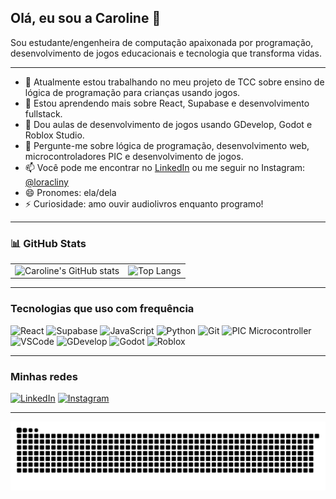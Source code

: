 ## Olá, eu sou a Caroline 👋

Sou estudante/engenheira de computação apaixonada por programação, desenvolvimento de jogos educacionais e tecnologia que transforma vidas.

---
- 🔭 Atualmente estou trabalhando no meu projeto de TCC sobre ensino de lógica de programação para crianças usando jogos.
- 🌱 Estou aprendendo mais sobre React, Supabase e desenvolvimento fullstack.
- 👯 Dou aulas de desenvolvimento de jogos usando GDevelop, Godot e Roblox Studio.
- 💬 Pergunte-me sobre lógica de programação, desenvolvimento web, microcontroladores PIC e desenvolvimento de jogos.
- 📫 Você pode me encontrar no [LinkedIn](https://www.linkedin.com/in/caroline-souza-534694220/) ou me seguir no Instagram: [@loracliny](https://www.instagram.com/loracliny/)
- 😄 Pronomes: ela/dela
- ⚡ Curiosidade: amo ouvir audiolivros enquanto programo!

---

### 📊 GitHub Stats

<table>
  <tr>
    <td>
      <img src="https://github-readme-stats.vercel.app/api?username=CarolineSouza626&show_icons=true&theme=radical&hide_title=false" alt="Caroline's GitHub stats" />
    </td>
    <td>
      <img src="https://github-readme-stats.vercel.app/api/top-langs/?username=CarolineSouza626&layout=compact&theme=radical" alt="Top Langs" />
    </td>
  </tr>
</table>

---

### Tecnologias que uso com frequência

![React](https://img.shields.io/badge/-React-20232A?style=flat&logo=react)
![Supabase](https://img.shields.io/badge/-Supabase-3ECF8E?style=flat&logo=supabase)
![JavaScript](https://img.shields.io/badge/-JavaScript-F7DF1E?style=flat&logo=javascript&logoColor=black)
![Python](https://img.shields.io/badge/-Python-3776AB?style=flat&logo=python&logoColor=white)
![Git](https://img.shields.io/badge/-Git-F05032?style=flat&logo=git&logoColor=white)
![PIC Microcontroller](https://img.shields.io/badge/-PIC_Microcontroller-EF4343?style=flat&logo=microchip)
![VSCode](https://img.shields.io/badge/-VSCode-007ACC?style=flat&logo=visual-studio-code&logoColor=white)
![GDevelop](https://img.shields.io/badge/-GDevelop-28A0EF?style=flat&logo=godot-engine)
![Godot](https://img.shields.io/badge/-Godot-478CBF?style=flat&logo=godot-engine&logoColor=white)
![Roblox](https://img.shields.io/badge/-Roblox-EC1C24?style=flat&logo=roblox&logoColor=white)

---

### Minhas redes

[![LinkedIn](https://img.shields.io/badge/-LinkedIn-0077B5?style=flat&logo=linkedin&logoColor=white)](https://www.linkedin.com/in/caroline-souza-534694220/)
[![Instagram](https://img.shields.io/badge/-Instagram-E4405F?style=flat&logo=instagram&logoColor=white)](https://www.instagram.com/loracliny/)

---
![Snake animation](https://github.com/CarolineSouza626/CarolineSouza626/blob/output/github-contribution-grid-snake.svg)

